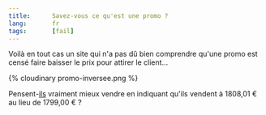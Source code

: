 ```yaml
--- 
title:      Savez-vous ce qu'est une promo ? 
lang:       fr 
tags:       [fail]
---
```


Voilà en tout cas un site qui n'a pas dû bien comprendre qu'une promo est censé faire baisser le prix pour attirer le client…

{% cloudinary promo-inversee.png %}

Pensent-[ils](http://www.vdirectce.com/ecommerce.php?pg=catalogue&cid=16) vraiment mieux vendre en indiquant qu'ils vendent à 1808,01 € au lieu de 1799,00 € ?
